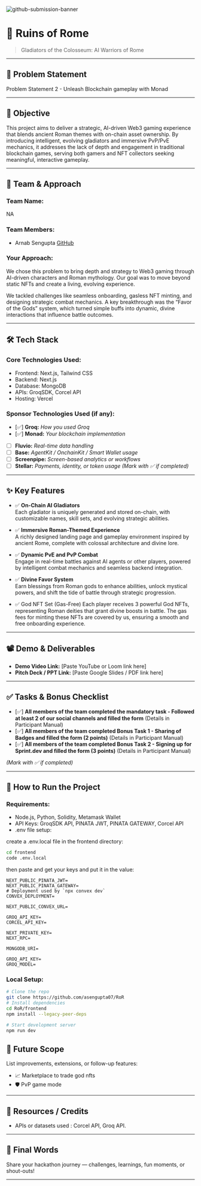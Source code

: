 ![github-submission-banner](https://github.com/user-attachments/assets/a1493b84-e4e2-456e-a791-ce35ee2bcf2f)

# 🚀 Ruins of Rome

> Gladiators of the Colosseum: AI Warriors of Rome

---

## 📌 Problem Statement

Problem Statement 2 - Unleash Blockchain gameplay with Monad

---

## 🎯 Objective

This project aims to deliver a strategic, AI-driven Web3 gaming experience that blends ancient Roman themes with on-chain asset ownership. By introducing intelligent, evolving gladiators and immersive PvP/PvE mechanics, it addresses the lack of depth and engagement in traditional blockchain games, serving both gamers and NFT collectors seeking meaningful, interactive gameplay.

---

## 🧠 Team & Approach

### Team Name:  
NA

### Team Members:  
- Arnab Sengupta [GitHub](https://github.com/asengupta07)

### Your Approach:  
We chose this problem to bring depth and strategy to Web3 gaming through AI-driven characters and Roman mythology. Our goal was to move beyond static NFTs and create a living, evolving experience.

We tackled challenges like seamless onboarding, gasless NFT minting, and designing strategic combat mechanics. A key breakthrough was the “Favor of the Gods” system, which turned simple buffs into dynamic, divine interactions that influence battle outcomes.

---

## 🛠️ Tech Stack

### Core Technologies Used:
- Frontend: Next.js, Tailwind CSS
- Backend: Next.js
- Database: MongoDB
- APIs: GroqSDK, Corcel API
- Hosting: Vercel

### Sponsor Technologies Used (if any):
- [✅] **Groq:** _How you used Groq_  
- [✅] **Monad:** _Your blockchain implementation_  
- [ ] **Fluvio:** _Real-time data handling_  
- [ ] **Base:** _AgentKit / OnchainKit / Smart Wallet usage_  
- [ ] **Screenpipe:** _Screen-based analytics or workflows_  
- [ ] **Stellar:** _Payments, identity, or token usage_
*(Mark with ✅ if completed)*

---

## ✨ Key Features

- ✅ **On-Chain AI Gladiators**  
  Each gladiator is uniquely generated and stored on-chain, with customizable names, skill sets, and evolving strategic abilities.

- ✅ **Immersive Roman-Themed Experience**  
  A richly designed landing page and gameplay environment inspired by ancient Rome, complete with colossal architecture and divine lore.

- ✅ **Dynamic PvE and PvP Combat**  
  Engage in real-time battles against AI agents or other players, powered by intelligent combat mechanics and seamless backend integration.

- ✅ **Divine Favor System**  
  Earn blessings from Roman gods to enhance abilities, unlock mystical powers, and shift the tide of battle through strategic progression.

- ✅ God NFT Set (Gas-Free)
  Each player receives 3 powerful God NFTs, representing Roman deities that grant divine boosts in battle. The gas fees for minting these NFTs are covered by us, ensuring a smooth and free onboarding experience.

--- 

## 📽️ Demo & Deliverables

- **Demo Video Link:** [Paste YouTube or Loom link here]  
- **Pitch Deck / PPT Link:** [Paste Google Slides / PDF link here]  

---

## ✅ Tasks & Bonus Checklist

- [✅] **All members of the team completed the mandatory task - Followed at least 2 of our social channels and filled the form** (Details in Participant Manual)  
- [✅] **All members of the team completed Bonus Task 1 - Sharing of Badges and filled the form (2 points)**  (Details in Participant Manual)
- [✅] **All members of the team completed Bonus Task 2 - Signing up for Sprint.dev and filled the form (3 points)**  (Details in Participant Manual)

*(Mark with ✅ if completed)*

---

## 🧪 How to Run the Project

### Requirements:
- Node.js, Python, Solidity, Metamask Wallet
- API Keys: GroqSDK API, PINATA JWT, PINATA GATEWAY, Corcel API
- .env file setup:

create a .env.local file in the frontend directory:

```bash
cd frontend
code .env.local
```

then paste and get your keys and put it in the value:
```
NEXT_PUBLIC_PINATA_JWT=
NEXT_PUBLIC_PINATA_GATEWAY=
# Deployment used by `npx convex dev`
CONVEX_DEPLOYMENT=

NEXT_PUBLIC_CONVEX_URL=

GROQ_API_KEY=
CORCEL_API_KEY=

NEXT_PRIVATE_KEY=
NEXT_RPC=

MONGODB_URI=

GROQ_API_KEY=
GROQ_MODEL=
```

### Local Setup:
```bash
# Clone the repo
git clone https://github.com/asengupta07/RoR
# Install dependencies
cd RoR/frontend
npm install --legacy-peer-deps

# Start development server
npm run dev
```

## 🧬 Future Scope

List improvements, extensions, or follow-up features:

- 📈 Marketplace to trade god nfts  
- 🛡️ PvP game mode  

---

## 📎 Resources / Credits

- APIs or datasets used : Corcel API, Groq API. 

---

## 🏁 Final Words

Share your hackathon journey — challenges, learnings, fun moments, or shout-outs!

---
